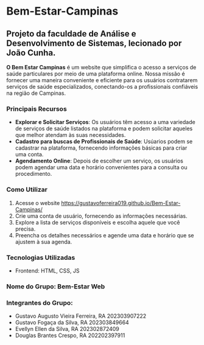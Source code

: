 # Bem-Estar-Campinas 


## Projeto da faculdade de Análise e Desenvolvimento de Sistemas, lecionado por João Cunha.

**O Bem Estar Campinas** é um website que simplifica o acesso a serviços de saúde particulares por meio de uma plataforma online. Nossa missão é fornecer uma maneira conveniente e eficiente para os usuários contratarem serviços de saúde especializados, conectando-os a profissionais confiáveis na região de Campinas.

### Principais Recursos
* **Explorar e Solicitar Serviços**: Os usuários têm acesso a uma variedade de serviços de saúde listados na plataforma e podem solicitar aqueles que melhor atendam às suas necessidades.
* **Cadastro para buscas de Profissionais de Saúde**: Usúarios podem se cadastrar na plataforma, fornecendo informações básicas para criar uma conta.
* **Agendamento Online**: Depois de escolher um serviço, os usuários podem agendar uma data e horário convenientes para a consulta ou procedimento.


### Como Utilizar
1. Acesse o website https://gustavoferreira019.github.io/Bem-Estar-Campinas/
2. Crie uma conta de usuário, fornecendo as informações necessárias.
3. Explore a lista de serviços disponíveis e escolha aquele que você precisa.
4. Preencha os detalhes necessários e agende uma data e horário que se ajustem à sua agenda.

### Tecnologias Utilizadas
* Frontend: HTML, CSS, JS



### Nome do Grupo: Bem-Estar Web

### Integrantes do Grupo:

* Gustavo Augusto Vieira Ferreira, 							RA 202303907222
* Gustavo Fogaça da Silva,										  RA 202303849664
* Evellyn Ellen da Silva,												RA 202302872409
* Douglas Brantes Crespo, 									  	RA 202202397911
